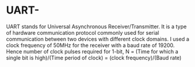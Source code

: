 # UART-
UART stands for Universal Asynchronous Receiver/Transmitter. It is a type of hardware communication protocol commonly used for serial communication between two devices with different clock domains.
I used a clock frequency of 50MHz for the receiver with a baud rate of 19200.
Hence number of clock pulses required for 1-bit, N = (Time for which a single bit is high)/(Time period of clock)
                                                = (clock frequency)/(Baud rate)
